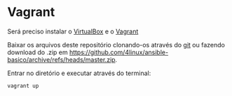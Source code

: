 # Vagrant

Será preciso instalar o [VirtualBox](https://www.virtualbox.org/) e o [Vagrant](https://www.vagrantup.com/)

Baixar os arquivos deste repositório clonando-os através do [git](https://git-scm.com/) ou fazendo download do .zip em https://github.com/4linux/ansible-basico/archive/refs/heads/master.zip.

Entrar no diretório e executar através do terminal:

```bash
vagrant up
```
